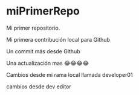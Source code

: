 # miPrimerRepo

Mi primer repositorio.

Mi primera contribución local para Github

Un commit más desde Github

Una actualización mas 😂😂😂😂

Cambios desde mi rama local llamada developer01

cambios desde dev editor